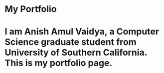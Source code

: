 # My Portfolio
# I am Anish Amul Vaidya, a Computer Science graduate student from University of Southern California. This is my portfolio page.